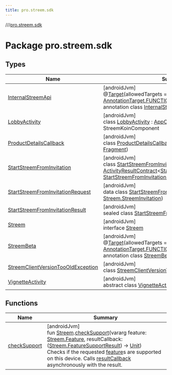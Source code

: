 ```yaml
---
title: pro.streem.sdk
---
```

//[<root>](../../index.html)/[pro.streem.sdk](index.html)



# Package pro.streem.sdk



## Types


| Name | Summary |
|---|---|
| [InternalStreemApi](-internal-streem-api/index.html) | [androidJvm]<br>@[Target](https://kotlinlang.org/api/latest/jvm/stdlib/kotlin.annotation/-target/index.html)(allowedTargets = [[AnnotationTarget.CLASS](https://kotlinlang.org/api/latest/jvm/stdlib/kotlin.annotation/-annotation-target/-c-l-a-s-s/index.html), [AnnotationTarget.FUNCTION](https://kotlinlang.org/api/latest/jvm/stdlib/kotlin.annotation/-annotation-target/-f-u-n-c-t-i-o-n/index.html)])<br>annotation class [InternalStreemApi](-internal-streem-api/index.html) |
| [LobbyActivity](-lobby-activity/index.html) | [androidJvm]<br>class [LobbyActivity](-lobby-activity/index.html) : [AppCompatActivity](https://developer.android.com/reference/kotlin/androidx/appcompat/app/AppCompatActivity.html), StreemKoinComponent |
| [ProductDetailsCallback](-product-details-callback/index.html) | [androidJvm]<br>class [ProductDetailsCallback](-product-details-callback/index.html)(productDetailsFragment: [Fragment](https://developer.android.com/reference/kotlin/androidx/fragment/app/Fragment.html)) |
| [StartStreemFromInvitation](-start-streem-from-invitation/index.html) | [androidJvm]<br>class [StartStreemFromInvitation](-start-streem-from-invitation/index.html) : [ActivityResultContract](https://developer.android.com/reference/kotlin/androidx/activity/result/contract/ActivityResultContract.html)&lt;[StartStreemFromInvitationRequest](-start-streem-from-invitation-request/index.html), [StartStreemFromInvitationResult](-start-streem-from-invitation-result/index.html)&gt; |
| [StartStreemFromInvitationRequest](-start-streem-from-invitation-request/index.html) | [androidJvm]<br>data class [StartStreemFromInvitationRequest](-start-streem-from-invitation-request/index.html)(invitation: [Streem.StreemInvitation](-streem/-streem-invitation/index.html)) |
| [StartStreemFromInvitationResult](-start-streem-from-invitation-result/index.html) | [androidJvm]<br>sealed class [StartStreemFromInvitationResult](-start-streem-from-invitation-result/index.html) |
| [Streem](-streem/index.html) | [androidJvm]<br>interface [Streem](-streem/index.html) |
| [StreemBeta](-streem-beta/index.html) | [androidJvm]<br>@[Target](https://kotlinlang.org/api/latest/jvm/stdlib/kotlin.annotation/-target/index.html)(allowedTargets = [[AnnotationTarget.CLASS](https://kotlinlang.org/api/latest/jvm/stdlib/kotlin.annotation/-annotation-target/-c-l-a-s-s/index.html), [AnnotationTarget.FUNCTION](https://kotlinlang.org/api/latest/jvm/stdlib/kotlin.annotation/-annotation-target/-f-u-n-c-t-i-o-n/index.html)])<br>annotation class [StreemBeta](-streem-beta/index.html) |
| [StreemClientVersionTooOldException](-streem-client-version-too-old-exception/index.html) | [androidJvm]<br>class [StreemClientVersionTooOldException](-streem-client-version-too-old-exception/index.html) : [Exception](https://developer.android.com/reference/kotlin/java/lang/Exception.html) |
| [VignetteActivity](-vignette-activity/index.html) | [androidJvm]<br>abstract class [VignetteActivity](-vignette-activity/index.html) : StreemRoomActivity |


## Functions


| Name | Summary |
|---|---|
| [checkSupport](check-support.html) | [androidJvm]<br>fun [Streem](-streem/index.html).[checkSupport](check-support.html)(vararg feature: [Streem.Feature](-streem/-feature/index.html), resultCallback: ([Streem.FeatureSupportResult](-streem/-feature-support-result/index.html)) -&gt; [Unit](https://kotlinlang.org/api/latest/jvm/stdlib/kotlin/-unit/index.html))<br>Checks if the requested [feature](check-support.html)s are supported on this device. Calls [resultCallback](check-support.html) asynchronously with the result. |

